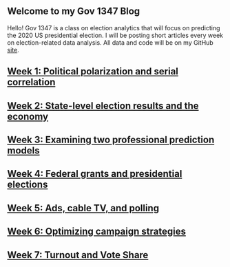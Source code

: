 ## Welcome to my Gov 1347 Blog


Hello! Gov 1347 is a class on election analytics that will focus on predicting the 2020 US presidential election. I will be posting short articles every week on election-related data analysis. All data and code will be on my GitHub [site](https://github.com/hwsimpson33/pres2020).


## [Week 1: Political polarization and serial correlation](posts/week1.md)

## [Week 2: State-level election results and the economy](posts/week2.md)

## [Week 3: Examining two professional prediction models](posts/week3.md)

## [Week 4: Federal grants and presidential elections](posts/week4.md)

## [Week 5: Ads, cable TV, and polling](posts/week5.md)

## [Week 6: Optimizing campaign strategies](posts/week6.md)

## [Week 7: Turnout and Vote Share](posts/week7.md)